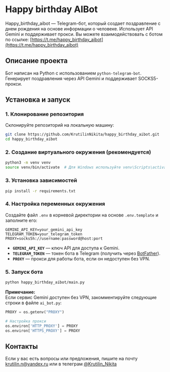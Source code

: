 # Happy birthday AIBot

Happy_birthday_aibot — Telegram-бот, который создает поздравление с днем рождения на основе информации о человеке. Использует API Gemini и поддерживает прокси.
Вы можете взаимодействовать с ботом по ссылке: [https://t.me/happy_birthday_aibot](https://t.me/happy_birthday_aibot)

## Описание проекта

Бот написан на Python с использованием `python-telegram-bot`. Генерирует поздравления через API Gemini и поддерживает SOCKS5-прокси.

## Установка и запуск

### 1. Клонирование репозитория

Склонируйте репозиторий на локальную машину:

```bash
git clone https://github.com/KrutilinNikita/happy_birthday_aibot.git
cd happy_birthday_aibot
```

### 2. Создание виртуального окружения (рекомендуется)

```bash
python3 -m venv venv
source venv/bin/activate  # Для Windows используйте venv\Scripts\activate
```

### 3. Установка зависимостей

```bash
pip install -r requirements.txt
```

### 4. Настройка переменных окружения

Создайте файл `.env` в корневой директории на основе `.env.template` и заполните его:

```
GEMINI_API_KEY=your_gemini_api_key
TELEGRAM_TOKEN=your_telegram_token
PROXY=socks5h://username:password@host:port
```

- **`GEMINI_API_KEY`** — ключ API для доступа к Gemini.
- **`TELEGRAM_TOKEN`** — токен бота в Telegram (получить через [BotFather](https://t.me/BotFather)).
- **`PROXY`**  — прокси для работы бота, если он недоступен без VPN.

### 5. Запуск бота

```bash
python happy_birthday_aibot/main.py
```

**Примечание:**  
Если сервис Gemini доступен без VPN, закомментируйте следующие строки в файле `ai_bot.py`:

```python
PROXY = os.getenv("PROXY")

# Настройка прокси
os.environ['HTTP_PROXY'] = PROXY
os.environ['HTTPS_PROXY'] = PROXY
```

## Контакты

Если у вас есть вопросы или предложения, пишите на почту krutilin.n@yandex.ru или в телеграм [@Krutilin_Nikita](https://t.me/Krutilin_Nikita)
